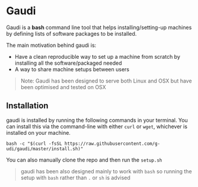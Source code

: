 # Gaudi

Gaudi is a **bash** command line tool that helps installing/setting-up machines by defining lists of software packages to be installed.

The main motivation behind gaudi is:
 - Have a clean reproducible way to set up a machine from scratch by installing all the software/packaged needed
 - A way to share machine setups between users

> Note: Gaudi has been designed to serve both Linux and OSX but have been optimised and tested on OSX

## Installation

gaudi is installed by running the following commands in your terminal. You can install this via the command-line with either `curl` or `wget`, whichever is installed on your machine.

```shell
bash -c "$(curl -fsSL https://raw.githubusercontent.com/g-udi/gaudi/master/install.sh)"
```

You can also manually clone the repo and then run the `setup.sh`

> gaudi has been also designed mainly to work with `bash` so running the setup with `bash` rather than `.` or `sh` is advised
